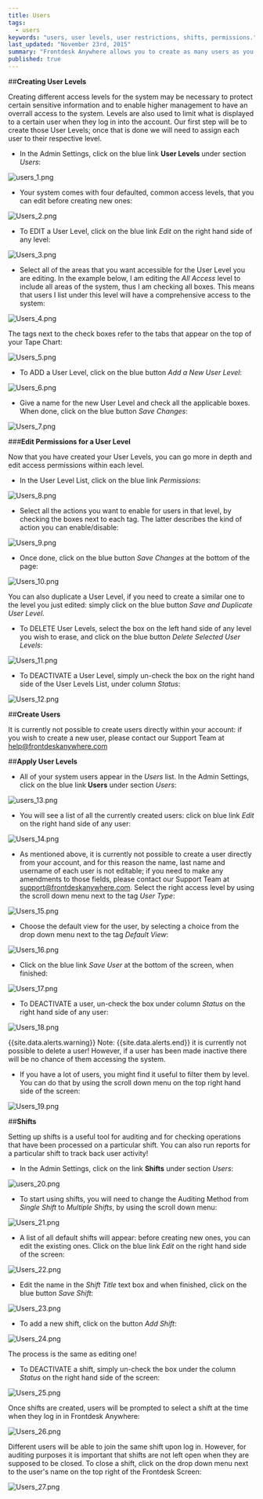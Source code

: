 ```yaml
---
title: Users
tags: 
  - users
keywords: "users, user levels, user restrictions, shifts, permissions."
last_updated: "November 23rd, 2015"
summary: "Frontdesk Anywhere allows you to create as many users as you want, and as many access levels as you need. Although the login page will be the same for all users, you can limit what each can do and tailor-made what is displayed for each of them upon login."
published: true
---
```












##**Creating User Levels**  

Creating different access levels for the system may be necessary to protect certain sensitive information and to enable higher management to have an overrall access to the system. Levels are also used to limit what is displayed to a certain user when they log in into the account. Our first step will be to create those User Levels; once that is done we will need to assign each user to their respective level.

 - In the Admin Settings, click on the blue link **User Levels** under section _Users_:  
 

![users_1.png]({{site.baseurl}}/images/users_1.png)



 
 - Your system comes with four defaulted, common access levels, that you can edit before creating new ones:
 
![Users_2.png]({{site.baseurl}}/images/Users_2.png)



 
 - To <span class="label label-primary">EDIT</span> a User Level, click on the blue link _Edit_ on the right hand side of any level:  
 
![Users_3.png]({{site.baseurl}}/images/Users_3.png)


 
 
 - Select all of the areas that you want accessible for the User Level you are editing. In the example below, I am editing the _All Access_ level to include all areas of the system, thus I am checking all boxes. This means that users I list under this level will have a comprehensive access to the system:  
 
![Users_4.png]({{site.baseurl}}/images/Users_4.png)



 
The tags next to the check boxes refer to the tabs that appear on the top of your Tape Chart:  

![Users_5.png]({{site.baseurl}}/images/Users_5.png)



  

 - To <span class="label label-warning">ADD</span> a User Level, click on the blue button _Add a New User Level_:  
 
![Users_6.png]({{site.baseurl}}/images/Users_6.png)


 
 
 - Give a name for the new User Level and check all the applicable boxes. When done, click on the blue button _Save Changes_:  
 
![Users_7.png]({{site.baseurl}}/images/Users_7.png)




###**Edit Permissions for a User Level**

 
 Now that you have created your User Levels, you can go more in depth and edit access permissions within each level.
 
 - In the User Level List, click on the blue link _Permissions_:  



![Users_8.png]({{site.baseurl}}/images/Users_8.png)


  
 
 - Select all the actions you want to enable for users in that level, by checking the boxes next to each tag. The latter describes the kind of action you can enable/disable:  
 
![Users_9.png]({{site.baseurl}}/images/Users_9.png)


 
 
 - Once done, click on the blue button _Save Changes_ at the bottom of the page: 
 
 
![Users_10.png]({{site.baseurl}}/images/Users_10.png)



 
 You can also duplicate a User Level, if you need to create a similar one to the level you just edited: simply click on the blue button _Save and Duplicate User Level_.  
 
 - To <span class="label label-danger">DELETE</span> User Levels, select the box on the left hand side of any level you wish to erase, and click on the blue button _Delete Selected User Levels_:  
 
![Users_11.png]({{site.baseurl}}/images/Users_11.png)



 
 - To <span class="label label-info">DEACTIVATE</span> a User Level, simply un-check the box on the right hand side of the User Levels List, under column _Status_:  
 
![Users_12.png]({{site.baseurl}}/images/Users_12.png)



 
 
 ##**Create Users** 
 
 It is currently not possible to create users directly within your account: if you wish to create a new user, please contact our Support Team at help@frontdeskanywhere.com
 
 
 
 ##**Apply User Levels**  
 
 - All of your system users appear in the _Users_ list. In the Admin Settings, click on the blue link **Users** under section _Users_:  
 

![users_13.png]({{site.baseurl}}/images/users_13.png)




- You will see a list of all the currently created users: click on blue link _Edit_ on the right hand side of any user:  


![Users_14.png]({{site.baseurl}}/images/Users_14.png)



- As mentioned above, it is currently not possible to create a user directly from your account, and for this reason the name, last name and username of each user is not editable; if you need to make any amendments to those fields, please contact our Support Team at support@frontdeskanywhere.com.
Select the right access level by using the scroll down menu next to the tag _User Type_:  

![Users_15.png]({{site.baseurl}}/images/Users_15.png)




- Choose the default view for the user, by selecting a choice from the drop down menu next to the tag _Default View_:  

![Users_16.png]({{site.baseurl}}/images/Users_16.png)




- Click on the blue link _Save User_ at the bottom of the screen, when finished:  

![Users_17.png]({{site.baseurl}}/images/Users_17.png)



- To <span class="label label-info">DEACTIVATE</span> a user, un-check the box under column _Status_ on the right hand side of any user:  

![Users_18.png]({{site.baseurl}}/images/Users_18.png)



{{site.data.alerts.warning}} Note: {{site.data.alerts.end}} it is currently not possible to delete a user! However, if a user has been made inactive there will be no chance of them accessing the system.

- If you have a lot of users, you might find it useful to filter them by level. You can do that by using the scroll down menu on the top right hand side of the screen:  

![Users_19.png]({{site.baseurl}}/images/Users_19.png)





##**Shifts**

Setting up shifts is a useful tool for auditing and for checking operations that have been processed on a particular shift. You can also run reports for a particular shift to track back user activity!   

 - In the Admin Settings, click on the link **Shifts** under section _Users_:  
 

![users_20.png]({{site.baseurl}}/images/users_20.png)




- To start using shifts, you will need to change the Auditing Method from _Single Shift_ to _Multiple Shifts_, by using the scroll down menu:  

![Users_21.png]({{site.baseurl}}/images/Users_21.png)




- A list of all default shifts will appear: before creating new ones, you can edit the existing ones. Click on the blue link _Edit_ on the right hand side of the screen:  

![Users_22.png]({{site.baseurl}}/images/Users_22.png)


 

- Edit the name in the _Shift Title_ text box and when finished, click on the blue button _Save Shift_:  

![Users_23.png]({{site.baseurl}}/images/Users_23.png)




- To add a new shift, click on the button _Add Shift_: 

![Users_24.png]({{site.baseurl}}/images/Users_24.png)


  

The process is the same as editing one!  

- To <span class="label label-info">DEACTIVATE</span> a shift, simply un-check the box under the column _Status_ on the right hand side of the screen:  

![Users_25.png]({{site.baseurl}}/images/Users_25.png)




Once shifts are created, users will be prompted to select a shift at the time when they log in in Frontdesk Anywhere:  

![Users_26.png]({{site.baseurl}}/images/Users_26.png)


 

Different users will be able to join the same shift upon log in. However, for auditing purposes it is important that shifts are not left open when they are supposed to be closed.
To close a shift, click on the drop down menu next to the user's name on the top right of the Frontdesk Screen:  

![Users_27.png]({{site.baseurl}}/images/Users_27.png)
